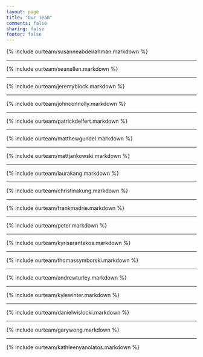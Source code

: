 ```yaml
---
layout: page
title: "Our Team"
comments: false
sharing: false
footer: false
---
```

{% include ourteam/susanneabdelrahman.markdown %}
****
{% include ourteam/seanallen.markdown %}
****
{% include ourteam/jeremyblock.markdown %}
****
{% include ourteam/johnconnolly.markdown %}
****
{% include ourteam/patrickdelfert.markdown %}
****
{% include ourteam/matthewgundel.markdown %}
****
{% include ourteam/mattjankowski.markdown %}
****
{% include ourteam/laurakang.markdown %}
****
{% include ourteam/christinakung.markdown %}
****
{% include ourteam/frankmadrie.markdown %}
****
{% include ourteam/peter.markdown %}
****
{% include ourteam/kyrisarantakos.markdown %}
****
{% include ourteam/thomassymborski.markdown %}
****
{% include ourteam/andrewturley.markdown %}
****
{% include ourteam/kylewinter.markdown %}
****
{% include ourteam/danielwislocki.markdown %}
****
{% include ourteam/garywong.markdown %}
****
{% include ourteam/kathleenyanolatos.markdown %}
